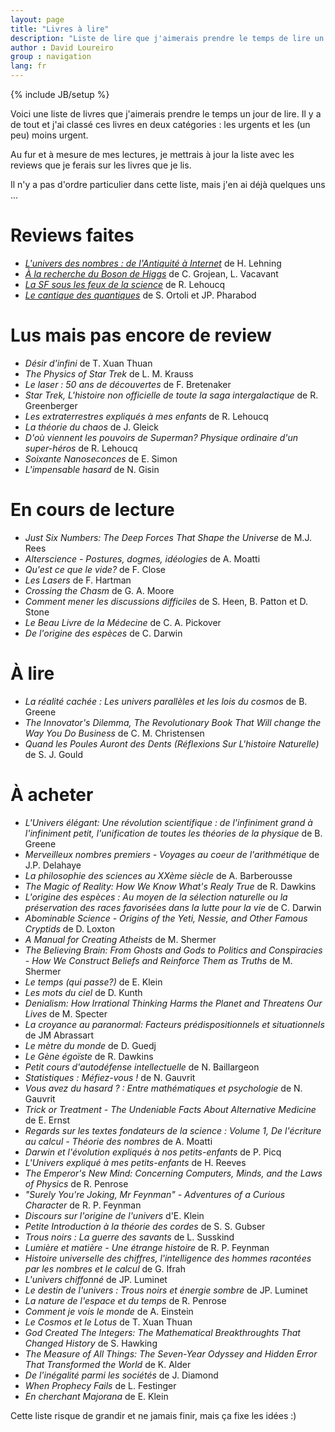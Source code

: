 ```yaml
---
layout: page
title: "Livres à lire"
description: "Liste de lire que j'aimerais prendre le temps de lire un jour :)"
author : David Loureiro
group : navigation
lang: fr
---
```

{% include JB/setup %}

Voici une liste de livres que j'aimerais prendre le temps un jour de lire. Il y a de tout et j'ai classé ces livres en deux catégories : les urgents et les (un peu) moins urgent.

Au fur et à mesure de mes lectures, je mettrais à jour la liste avec les reviews que je ferais sur les livres que je lis.

Il n'y a pas d'ordre particulier dans cette liste, mais j'en ai déjà quelques uns ...

# Reviews faites

 * [*L'univers des nombres : de l'Antiquité à Internet*](http://testdriventrekkie.com/livre/2013/11/27/livre---lunivers-des-nombres--de-lantiquit--internet-de-h-lehning) de H. Lehning
 * [*À la recherche du Boson de Higgs*](http://testdriventrekkie.com/livre/2013/12/04/livre---la-recherche-du-boson-de-higgs) de C. Grojean, L. Vacavant
 * [*La SF sous les feux de la science*](http://testdriventrekkie.com/livre/2014/01/02/livre--la-sf-sous-les-feux-de-la-science) de R. Lehoucq
* [*Le cantique des quantiques*](http://testdriventrekkie.com/livre/2014/01/06/livre--le-cantique-des-quantiques) de S. Ortoli et JP. Pharabod

# Lus mais pas encore de review

 * *Désir d'infini* de T. Xuan Thuan
 * *The Physics of Star Trek* de L. M. Krauss
 * *Le laser : 50 ans de découvertes* de F. Bretenaker
 * *Star Trek, L'histoire non officielle de toute la saga intergalactique* de R. Greenberger
 * *Les extraterrestres expliqués à mes enfants* de R. Lehoucq
 * *La théorie du chaos* de J. Gleick
 * *D'où viennent les pouvoirs de Superman? Physique ordinaire d'un super-héros* de R. Lehoucq
 * *Soixante Nanoseconces* de E. Simon
 * *L'impensable hasard* de N. Gisin

# En cours de lecture

 * *Just Six Numbers: The Deep Forces That Shape the Universe* de M.J. Rees 
 * *Alterscience - Postures, dogmes, idéologies* de A. Moatti
 * *Qu'est ce que le vide?* de F. Close
 * *Les Lasers* de F. Hartman
 * *Crossing the Chasm* de G. A. Moore
 * *Comment mener les discussions difficiles* de S. Heen, B. Patton et D. Stone
 * *Le Beau Livre de la Médecine* de C. A. Pickover
 * *De l'origine des espèces* de C. Darwin

# À lire

 * *La réalité cachée : Les univers parallèles et les lois du cosmos* de B. Greene
 * *The Innovator's Dilemma, The Revolutionary Book That Will change the Way You Do Business* de C. M. Christensen
 * *Quand les Poules Auront des Dents (Réflexions Sur L'histoire Naturelle)* de S. J. Gould

# À acheter

 * *L'Univers élégant: Une révolution scientifique : de l'infiniment grand à l'infiniment petit, l'unification de toutes les théories de la physique* de B. Greene
 * *Merveilleux nombres premiers - Voyages au coeur de l'arithmétique* de J.P. Delahaye
 * *La philosophie des sciences au XXème siècle* de A. Barberousse
 * *The Magic of Reality: How We Know What's Realy True* de R. Dawkins
 * *L'origine des espèces : Au moyen de la sélection naturelle ou la préservation des races favorisées dans la lutte pour la vie* de C. Darwin
 * *Abominable Science - Origins of the Yeti, Nessie, and Other Famous Cryptids* de D. Loxton
 * *A Manual for Creating Atheists* de M. Shermer
 * *The Believing Brain: From Ghosts and Gods to Politics and Conspiracies - How We Construct Beliefs and Reinforce Them as Truths* de M. Shermer
 * *Le temps (qui passe?)* de E. Klein
 * *Les mots du ciel* de D. Kunth
 * *Denialism: How Irrational Thinking Harms the Planet and Threatens Our Lives* de M. Specter
 * *La croyance au paranormal: Facteurs prédispositionnels et situationnels* de JM Abrassart
 * *Le mètre du monde* de D. Guedj
 * *Le Gène égoïste* de R. Dawkins
 * *Petit cours d'autodéfense intellectuelle* de N. Baillargeon
 * *Statistiques : Méfiez-vous !* de N. Gauvrit
 * *Vous avez du hasard ? : Entre mathématiques et psychologie* de N. Gauvrit
 * *Trick or Treatment - The Undeniable Facts About Alternative Medicine* de E. Ernst
 * *Regards sur les textes fondateurs de la science : Volume 1, De l'écriture au calcul - Théorie des nombres* de A. Moatti
 * *Darwin et l'évolution expliqués à nos petits-enfants* de P. Picq
 * *L'Univers expliqué à mes petits-enfants* de H. Reeves
 * *The Emperor's New Mind: Concerning Computers, Minds, and the Laws of Physics* de R. Penrose
 * *"Surely You're Joking, Mr Feynman" - Adventures of a Curious Character* de R. P. Feynman
 * *Discours sur l'origine de l'univers* d'E. Klein
 * *Petite Introduction à la théorie des cordes* de S. S. Gubser
 * *Trous noirs : La guerre des savants* de L. Susskind
 * *Lumière et matière - Une étrange histoire* de R. P. Feynman
 * *Histoire universelle des chiffres, l'intelligence des hommes racontées par les nombres et le calcul* de G. Ifrah
 * *L'univers chiffonné* de JP. Luminet
 * *Le destin de l'univers : Trous noirs et énergie sombre* de JP. Luminet
 * *La nature de l'espace et du temps* de R. Penrose
 * *Comment je vois le monde* de A. Einstein
 * *Le Cosmos et le Lotus* de T. Xuan Thuan
 * *God Created The Integers: The Mathematical Breakthroughts That Changed History* de S. Hawking
 * *The Measure of All Things: The Seven-Year Odyssey and Hidden Error That Transformed the World* de K. Alder
 * *De l'inégalité parmi les sociétés* de J. Diamond
 * *When Prophecy Fails* de L. Festinger
 * *En cherchant Majorana* de E. Klein

Cette liste risque de grandir et ne jamais finir, mais ça fixe les idées :)
